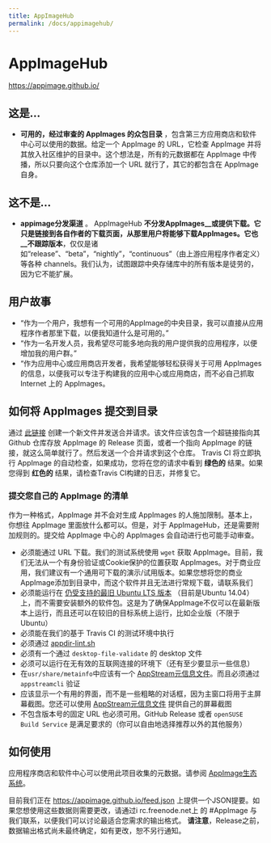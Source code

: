 ```yaml
---
title: AppImageHub
permalink: /docs/appimagehub/
---
```


# AppImageHub

https://appimage.github.io/

## 这是...

* __可用的，经过审查的 AppImages 的众包目录__ ，包含第三方应用商店和软件中心可以使用的数据。给定一个 AppImage 的 URL，它检查 AppImage 并将其放入社区维护的目录中。这个想法是，所有的元数据都在 AppImage 中传播，所以只要向这个仓库添加一个 URL 就行了，其它的都包含在 AppImage 自身。

## 这不是...

* __appimage分发渠道__ 。 AppImageHub __不分发AppImages__或提供下载。它只是链接到各自作者的下载页面，从那里用户将能够下载AppImages。它也__不跟踪版本__，仅仅是诸如“release”、“beta”，“nightly”，“continuous”（由上游应用程序作者定义）等各种 channels。我们认为，试图跟踪中央存储库中的所有版本是徒劳的，因为它不能扩展。

## 用户故事

* “作为一个用户，我想有一个可用的AppImage的中央目录，我可以直接从应用程序作者那里下载，以便我知道什么是可用的。”
* “作为一名开发人员，我希望尽可能多地向我的用户提供我的应用程序，以便增加我的用户群。”
* “作为应用中心或应用商店开发者，我希望能够轻松获得关于可用 AppImages 的信息，以便我可以专注于构建我的应用中心或应用商店，而不必自己抓取 Internet 上的 AppImages。

## 如何将 AppImages 提交到目录

通过 [此链接](https://github.com/AppImage/AppImageHub/new/gh-pages/data) 创建一个新文件并发送合并请求。该文件应该包含一个超链接指向其 Github 仓库存放 AppImage 的 Release 页面，或者一个指向 AppImage 的链接，就这么简单就行了。然后发送一个合并请求到这个仓库。 Travis CI 将立即执行 AppImage 的自动检查，如果成功，您将在您的请求中看到 __绿色的__ 结果。如果您得到 __红色的__ 结果，请检查Travis CI构建的日志，并修复它。

### 提交您自己的 AppImage 的清单

作为一种格式，AppImage 并不会对生成 AppImages 的人施加限制。基本上，你想往 AppImage 里面放什么都可以。但是，对于 AppImageHub，还是需要附加规则的。提交给 AppImage 中心的 AppImages 会自动进行也可能手动审查。

* 必须能通过 URL 下载。我们的测试系统使用 `wget` 获取 AppImage。目前，我们无法从一个有身份验证或Cookie保护的位置获取 AppImages。对于商业应用，我们建议有一个通用可下载的演示/试用版本。如果您想将您的商业AppImage添加到目录中，而这个软件并且无法进行常规下载，请联系我们
* 必须能运行在 [仍受支持的最旧 Ubuntu LTS 版本](https://www.ubuntu.com/info/release-end-of-life) （目前是Ubuntu 14.04）上，而不需要安装额外的软件包。这是为了确保AppImage不仅可以在最新版本上运行，而且还可以在较旧的目标系统上运行，比如企业版（不限于Ubuntu）
* 必须能在我们的基于 Travis CI 的测试环境中执行
* 必须通过 [appdir-lint.sh](https://github.com/AppImage/AppImages/blob/master/appdir-lint.sh)
* 必须有一个通过 `desktop-file-validate` 的 desktop 文件
* 必须可以运行在无有效的互联网连接的环境下（还有至少要显示一些信息）
* 在`usr/share/metainfo`中应该有一个 [AppStream元信息文件](https://people.freedesktop.org/~hughsient/appdata/)。而且必须通过 `appstreamcli` 验证
* 应该显示一个有用的界面，而不是一些粗略的对话框，因为主窗口将用于主屏幕截图。您还可以使用 [AppStream元信息文件](https://people.freedesktop.org/~hughsient/appdata/) 提供自己的屏幕截图
* 不包含版本号的固定 URL 也必须可用。GitHub Release 或者 `openSUSE Build Service` 是满足要求的（你可以自由地选择推荐以外的其他服务）

## 如何使用

应用程序商店和软件中心可以使用此项目收集的元数据。请参阅 [AppImage生态系统](https://github.com/AppImage/AppImageKit/wiki/Ecosystem)。

目前我们正在 https://appimage.github.io/feed.json 上提供一个JSON提要。如果您想使用这些数据则需要更改，请通过i rc.freenode.net上 的 #AppImage 与我们联系，以便我们可以讨论最适合您需求的输出格式。 __请注意__，Release之前，数据输出格式尚未最终确定，如有更改，恕不另行通知。
